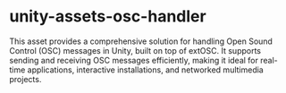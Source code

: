 # unity-assets-osc-handler
 This asset provides a comprehensive solution for handling Open Sound Control (OSC) messages in Unity, built on top of extOSC. It supports sending and receiving OSC messages efficiently, making it ideal for real-time applications, interactive installations, and networked multimedia projects.
